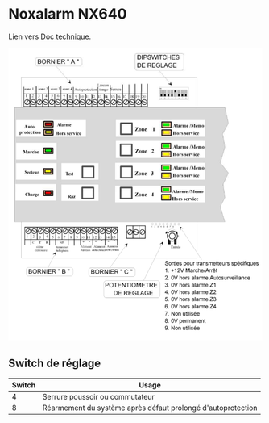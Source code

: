 # Noxalarm NX640

Lien vers [Doc technique](assets/NX_640.pdf).

![system_nox](img/system_nox.png)

## Switch de réglage

| Switch | Usage |
| ---- 	| ----- |
| 4 | Serrure poussoir ou commutateur |
| 8 | Réarmement du système après défaut prolongé d'autoprotection |

